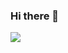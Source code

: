 ### Hi there 👋

<img src="https://github-readme-stats.vercel.app/api/pin/?username=Mobazene&repo=Stationary&theme=tokyonight&show_owner=True">

<!--
**Mobazene/Mobazene** is a ✨ _special_ ✨ repository because its `README.md` (this file) appears on your GitHub profile.

Here are some ideas to get you started:

- 🔭 I’m currently working on ...
- 🌱 I’m currently learning ...
- 👯 I’m looking to collaborate on ...
- 🤔 I’m looking for help with ...
- 💬 Ask me about ...
- 📫 How to reach me: ...
- 😄 Pronouns: ...
- ⚡ Fun fact: ...
-->
